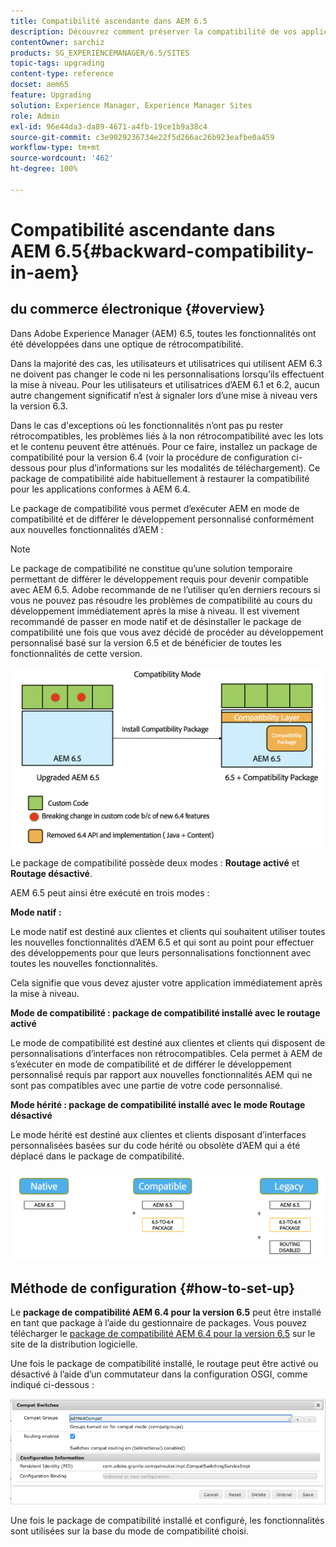 ```yaml
---
title: Compatibilité ascendante dans AEM 6.5
description: Découvrez comment préserver la compatibilité de vos applications et configurations avec Adobe Experience Manager (AEM) 6.5.
contentOwner: sarchiz
products: SG_EXPERIENCEMANAGER/6.5/SITES
topic-tags: upgrading
content-type: reference
docset: aem65
feature: Upgrading
solution: Experience Manager, Experience Manager Sites
role: Admin
exl-id: 96e44da3-da89-4671-a4fb-19ce1b9a38c4
source-git-commit: c3e9029236734e22f5d266ac26b923eafbe0a459
workflow-type: tm+mt
source-wordcount: '462'
ht-degree: 100%

---
```


# Compatibilité ascendante dans AEM 6.5{#backward-compatibility-in-aem}

## du commerce électronique {#overview}

Dans Adobe Experience Manager (AEM) 6.5, toutes les fonctionnalités ont été développées dans une optique de rétrocompatibilité.

Dans la majorité des cas, les utilisateurs et utilisatrices qui utilisent AEM 6.3 ne doivent pas changer le code ni les personnalisations lorsqu’ils effectuent la mise à niveau. Pour les utilisateurs et utilisatrices d’AEM 6.1 et 6.2, aucun autre changement significatif n’est à signaler lors d’une mise à niveau vers la version 6.3.

Dans le cas d&#39;exceptions où les fonctionnalités n’ont pas pu rester rétrocompatibles, les problèmes liés à la non rétrocompatibilité avec les lots et le contenu peuvent être atténués. Pour ce faire, installez un package de compatibilité pour la version 6.4 (voir la procédure de configuration ci-dessous pour plus d’informations sur les modalités de téléchargement). Ce package de compatibilité aide habituellement à restaurer la compatibilité pour les applications conformes à AEM 6.4.

Le package de compatibilité vous permet d’exécuter AEM en mode de compatibilité et de différer le développement personnalisé conformément aux nouvelles fonctionnalités d’AEM :

>[!NOTE]
>
>Le package de compatibilité ne constitue qu’une solution temporaire permettant de différer le développement requis pour devenir compatible avec AEM 6.5. Adobe recommande de ne l’utiliser qu’en derniers recours si vous ne pouvez pas résoudre les problèmes de compatibilité au cours du développement immédiatement après la mise à niveau. Il est vivement recommandé de passer en mode natif et de désinstaller le package de compatibilité une fois que vous avez décidé de procéder au développement personnalisé basé sur la version 6.5 et de bénéficier de toutes les fonctionnalités de cette version.

![sase](assets/sase.png)

Le package de compatibilité possède deux modes : **Routage activé** et **Routage désactivé**.

AEM 6.5 peut ainsi être exécuté en trois modes :

**Mode natif :**

Le mode natif est destiné aux clientes et clients qui souhaitent utiliser toutes les nouvelles fonctionnalités d’AEM 6.5 et qui sont au point pour effectuer des développements pour que leurs personnalisations fonctionnent avec toutes les nouvelles fonctionnalités.

Cela signifie que vous devez ajuster votre application immédiatement après la mise à niveau.

**Mode de compatibilité : package de compatibilité installé avec le routage activé**

Le mode de compatibilité est destiné aux clientes et clients qui disposent de personnalisations d’interfaces non rétrocompatibles. Cela permet à AEM de s’exécuter en mode de compatibilité et de différer le développement personnalisé requis par rapport aux nouvelles fonctionnalités AEM qui ne sont pas compatibles avec une partie de votre code personnalisé.

**Mode hérité : package de compatibilité installé avec le mode Routage désactivé**

Le mode hérité est destiné aux clientes et clients disposant d’interfaces personnalisées basées sur du code hérité ou obsolète d’AEM qui a été déplacé dans le package de compatibilité.

![sapte](assets/sapte.png)

## Méthode de configuration {#how-to-set-up}

Le **package de compatibilité AEM 6.4 pour la version 6.5** peut être installé en tant que package à l’aide du gestionnaire de packages. Vous pouvez télécharger le [package de compatibilité AEM 6.4 pour la version 6.5](https://experience.adobe.com/#/downloads/content/software-distribution/en/aem.html?fulltext=compat*&amp;orderby=%40jcr%3Acontent%2Fjcr%3AlastModified&amp;orderby.sort=desc&amp;layout=list&amp;p.offset=0&amp;p.limit=20&amp;package=%2Fcontent%2Fsoftware-distribution%2Fen%2Fdetails.html%2Fcontent%2Fdam%2Faem%2Fpublic%2Fadobe%2Fpackages%2Fcq650%2Fcompatpack%2Faem-compat-cq65-to-cq64) sur le site de la distribution logicielle.

Une fois le package de compatibilité installé, le routage peut être activé ou désactivé à l’aide d’un commutateur dans la configuration OSGI, comme indiqué ci-dessous :

![Sélecteurs de compatibilité](assets/compat-switches.png)

Une fois le package de compatibilité installé et configuré, les fonctionnalités sont utilisées sur la base du mode de compatibilité choisi.
